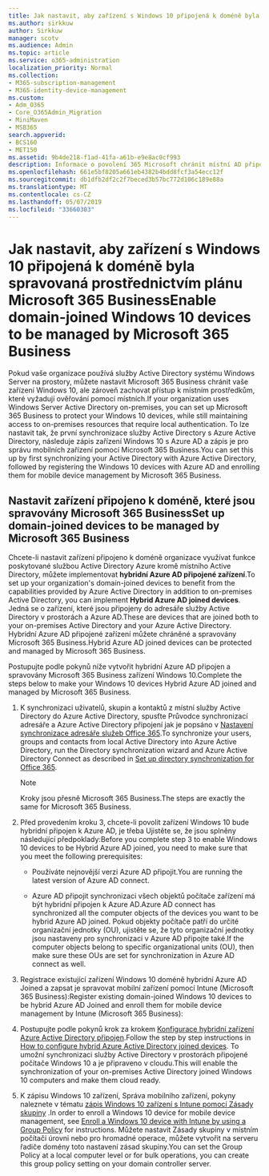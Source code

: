 ```yaml
---
title: Jak nastavit, aby zařízení s Windows 10 připojená k doméně byla spravovaná prostřednictvím plánu Microsoft 365 Business
ms.author: sirkkuw
author: Sirkkuw
manager: scotv
ms.audience: Admin
ms.topic: article
ms.service: o365-administration
localization_priority: Normal
ms.collection:
- M365-subscription-management
- M365-identity-device-management
ms.custom:
- Adm_O365
- Core_O365Admin_Migration
- MiniMaven
- MSB365
search.appverid:
- BCS160
- MET150
ms.assetid: 9b4de218-f1ad-41fa-a61b-e9e8ac0cf993
description: Informace o povolení 365 Microsoft chránit místní AD připojené zařízení Windows 10.
ms.openlocfilehash: 661e5bf8205a661eb4382b4bdd8fcf3a54ecc12f
ms.sourcegitcommit: db1dfb2df2c2f7beced3b57bc772d106c189e88a
ms.translationtype: MT
ms.contentlocale: cs-CZ
ms.lasthandoff: 05/07/2019
ms.locfileid: "33660303"
---
```

# <a name="enable-domain-joined-windows-10-devices-to-be-managed-by-microsoft-365-business"></a><span data-ttu-id="fc8ba-103">Jak nastavit, aby zařízení s Windows 10 připojená k doméně byla spravovaná prostřednictvím plánu Microsoft 365 Business</span><span class="sxs-lookup"><span data-stu-id="fc8ba-103">Enable domain-joined Windows 10 devices to be managed by Microsoft 365 Business</span></span>

<span data-ttu-id="fc8ba-104">Pokud vaše organizace používá služby Active Directory systému Windows Server na prostory, můžete nastavit Microsoft 365 Business chránit vaše zařízení Windows 10, ale zároveň zachovat přístup k místním prostředkům, které vyžadují ověřování pomocí místních.</span><span class="sxs-lookup"><span data-stu-id="fc8ba-104">If your organization uses Windows Server Active Directory on-premises, you can set up Microsoft 365 Business to protect your Windows 10 devices, while still maintaining access to on-premises resources that require local authentication.</span></span> <span data-ttu-id="fc8ba-105">To lze nastavit tak, že první synchronizace služby Active Directory s Azure Active Directory, následuje zápis zařízení Windows 10 s Azure AD a zápis je pro správu mobilních zařízení pomocí Microsoft 365 Business.</span><span class="sxs-lookup"><span data-stu-id="fc8ba-105">You can set this up by first synchronizing your Active Directory with Azure Active Directory, followed by registering the Windows 10 devices with Azure AD and enrolling them for mobile device management by Microsoft 365 Business.</span></span>
  
## <a name="set-up-domain-joined-devices-to-be-managed-by-microsoft-365-business"></a><span data-ttu-id="fc8ba-106">Nastavit zařízení připojeno k doméně, které jsou spravovány Microsoft 365 Business</span><span class="sxs-lookup"><span data-stu-id="fc8ba-106">Set up domain-joined devices to be managed by Microsoft 365 Business</span></span>

<span data-ttu-id="fc8ba-107">Chcete-li nastavit zařízení připojeno k doméně organizace využívat funkce poskytované službou Active Directory Azure kromě místního Active Directory, můžete implementovat **hybridní Azure AD připojené zařízení**.</span><span class="sxs-lookup"><span data-stu-id="fc8ba-107">To set up your organization's domain-joined devices to benefit from the capabilities provided by Azure Active Directory in addition to on-premises Active Directory, you can implement **Hybrid Azure AD joined devices**.</span></span> <span data-ttu-id="fc8ba-108">Jedná se o zařízení, které jsou připojeny do adresáře služby Active Directory v prostorách a Azure AD.</span><span class="sxs-lookup"><span data-stu-id="fc8ba-108">These are devices that are joined both to your on-premises Active Directory and your Azure Active Directory.</span></span> <span data-ttu-id="fc8ba-109">Hybridní Azure AD připojené zařízení můžete chráněné a spravovány Microsoft 365 Business.</span><span class="sxs-lookup"><span data-stu-id="fc8ba-109">Hybrid Azure AD joined devices can be protected and managed by Microsoft 365 Business.</span></span> 
  
<span data-ttu-id="fc8ba-110">Postupujte podle pokynů níže vytvořit hybridní Azure AD připojen a spravovány Microsoft 365 Business zařízení Windows 10.</span><span class="sxs-lookup"><span data-stu-id="fc8ba-110">Complete the steps below to make your Windows 10 devices Hybrid Azure AD joined and managed by Microsoft 365 Business.</span></span>
  
1. <span data-ttu-id="fc8ba-111">K synchronizaci uživatelů, skupin a kontaktů z místní služby Active Directory do Azure Active Directory, spusťte Průvodce synchronizací adresáře a Azure Active Directory připojení jak je popsáno v [Nastavení synchronizace adresáře služeb Office 365](https://support.office.com/article/1b3b5318-6977-42ed-b5c7-96fa74b08846).</span><span class="sxs-lookup"><span data-stu-id="fc8ba-111">To synchronize your users, groups and contacts from local Active Directory into Azure Active Directory, run the Directory synchronization wizard and Azure Active Directory Connect as described in [Set up directory synchronization for Office 365](https://support.office.com/article/1b3b5318-6977-42ed-b5c7-96fa74b08846).</span></span>
    
    > [!NOTE]
    > <span data-ttu-id="fc8ba-112">Kroky jsou přesně Microsoft 365 Business.</span><span class="sxs-lookup"><span data-stu-id="fc8ba-112">The steps are exactly the same for Microsoft 365 Business.</span></span> 
  
2. <span data-ttu-id="fc8ba-113">Před provedením kroku 3, chcete-li povolit zařízení Windows 10 bude hybridní připojen k Azure AD, je třeba Ujistěte se, že jsou splněny následující předpoklady:</span><span class="sxs-lookup"><span data-stu-id="fc8ba-113">Before you complete step 3 to enable Windows 10 devices to be Hybrid Azure AD joined, you need to make sure that you meet the following prerequisites:</span></span>

   - <span data-ttu-id="fc8ba-114">Používáte nejnovější verzi Azure AD připojit.</span><span class="sxs-lookup"><span data-stu-id="fc8ba-114">You are running the latest version of Azure AD connect.</span></span>

   - <span data-ttu-id="fc8ba-115">Azure AD připojit synchronizaci všech objektů počítače zařízení má být hybridní připojen k Azure AD.</span><span class="sxs-lookup"><span data-stu-id="fc8ba-115">Azure AD connect has synchronized all the computer objects of the devices you want to be hybrid Azure AD joined.</span></span> <span data-ttu-id="fc8ba-116">Pokud objekty počítače patří do určité organizační jednotky (OU), ujistěte se, že tyto organizační jednotky jsou nastaveny pro synchronizaci v Azure AD připojte také.</span><span class="sxs-lookup"><span data-stu-id="fc8ba-116">If the computer objects belong to specific organizational units (OU), then make sure these OUs are set for synchronization in Azure AD connect as well.</span></span>
    
3. <span data-ttu-id="fc8ba-117">Registrace existující zařízení Windows 10 doméně hybridní Azure AD Joined a zapsat je spravovat mobilní zařízení pomocí Intune (Microsoft 365 Business):</span><span class="sxs-lookup"><span data-stu-id="fc8ba-117">Register existing domain-joined Windows 10 devices to be hybrid Azure AD Joined and enroll them for mobile device management by Intune (Microsoft 365 Business):</span></span>
    
4. <span data-ttu-id="fc8ba-118">Postupujte podle pokynů krok za krokem [Konfigurace hybridní zařízení Azure Active Directory připojen](https://go.microsoft.com/fwlink/p/?linkid=872870).</span><span class="sxs-lookup"><span data-stu-id="fc8ba-118">Follow the step by step instructions in [How to configure hybrid Azure Active Directory joined devices](https://go.microsoft.com/fwlink/p/?linkid=872870).</span></span> <span data-ttu-id="fc8ba-119">To umožní synchronizaci služby Active Directory v prostorách připojené počítače Windows 10 a je připraveno v cloudu.</span><span class="sxs-lookup"><span data-stu-id="fc8ba-119">This will enable the synchronization of your on-premises Active Directory joined Windows 10 computers and make them cloud ready.</span></span>
    
5. <span data-ttu-id="fc8ba-120">K zápisu Windows 10 zařízení, Správa mobilního zařízení, pokyny naleznete v tématu [zápis Windows 10 zařízení s Intune pomocí Zásady skupiny](https://go.microsoft.com/fwlink/p/?linkid=872871) .</span><span class="sxs-lookup"><span data-stu-id="fc8ba-120">In order to enroll a Windows 10 device for mobile device management, see [Enroll a Windows 10 device with Intune by using a Group Policy](https://go.microsoft.com/fwlink/p/?linkid=872871) for instructions.</span></span> <span data-ttu-id="fc8ba-121">Můžete nastavit Zásady skupiny v místním počítači úrovni nebo pro hromadné operace, můžete vytvořit na serveru řadiče domény toto nastavení zásad skupiny.</span><span class="sxs-lookup"><span data-stu-id="fc8ba-121">You can set the Group Policy at a local computer level or for bulk operations, you can create this group policy setting on your domain controller server.</span></span>